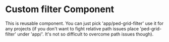 # Custom filter Component

This is reusable component. You can just pick 'app/ped-grid-filter' use it for any projects (if you don't want to fight relative path issues place 'ped-grid-filter' under 'app/'. It's not so difficult to overcome path issues though).
